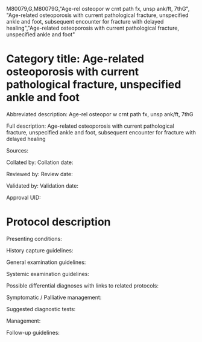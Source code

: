 M80079,G,M80079G,"Age-rel osteopor w crnt path fx, unsp ank/ft, 7thG", "Age-related osteoporosis with current pathological fracture, unspecified ankle and foot, subsequent encounter for fracture with delayed healing","Age-related osteoporosis with current pathological fracture, unspecified ankle and foot"
# Category title: Age-related osteoporosis with current pathological fracture, unspecified ankle and foot

Abbreviated description: Age-rel osteopor w crnt path fx, unsp ank/ft, 7thG

Full description: Age-related osteoporosis with current pathological fracture, unspecified ankle and foot, subsequent encounter for fracture with delayed healing

Sources:

Collated by:
Collation date:

Reviewed by:
Review date:

Validated by:
Validation date:

Approval UID:

# Protocol description

Presenting conditions:

History capture guidelines:

General examination guidelines:

Systemic examination guidelines:

Possible differential diagnoses with links to related protocols:

Symptomatic / Palliative management:

Suggested diagnostic tests:

Management:

Follow-up guidelines:
